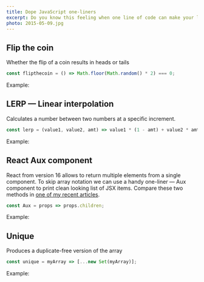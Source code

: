 ```yaml
---
title: Dope JavaScript one-liners
excerpt: Do you know this feeling when one line of code can make your life easier? Thats the reason why we love one-liners in out apps. I have list of them for you.
photo: 2015-05-09.jpg
---
```


## Flip the coin

Whether the flip of a coin results in heads or tails

```js
const flipthecoin = () => Math.floor(Math.random() * 2) === 0;
```

Example:

## LERP — Linear interpolation

Calculates a number between two numbers at a specific increment.

```js
const lerp = (value1, value2, amt) => value1 * (1 - amt) + value2 * amt;
```

Example:

## React Aux component

React from version 16 allows to return multiple elements from a single component. To skip array notation we can use a handy one-liner — Aux component to print clean looking list of JSX items. Compare these two methods in [one of my recent articles](https://pawelgrzybek.com/return-multiple-elements-from-a-component-with-react-16/).

```js
const Aux = props => props.children;
```

Example:

## Unique

Produces a duplicate-free version of the array

```js
const unique = myArray => [...new Set(myArray)];
```

Example:
